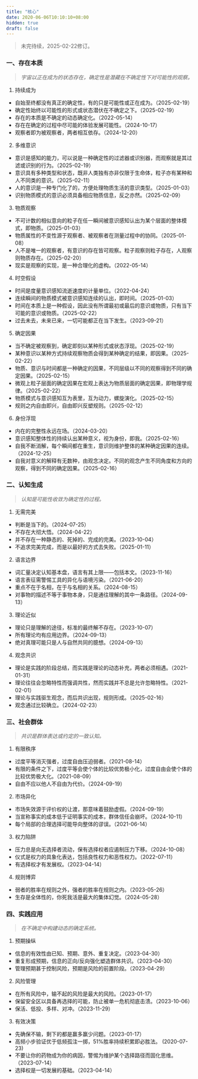 ```yaml
---
title: "核心"
date: 2020-06-06T10:10:10+08:00
hidden: true
draft: false
---
```

> 未完待续，2025-02-22修订。

### 一、存在本质
> *宇宙以正在成为的状态存在，确定性是潜藏在不确定性下对可能性的观察。*
1. 持续成为
- 自始至终都没有真正的确定性，有的只是可能性或正在成为。（2025-02-19）
- 确定性始终以可能性的形式或状态潜伏在不确定之下。（2025-02-19）
- 存在的本质是不确定的动态确定化。（2022-05-14）
- 存在在确定的过程中尽可能的体验发展可能性。（2024-10-17）
- 观察者即为被观察者，两者相互依存。（2024-12-20）

2. 多维意识
- 意识是感知的能力，可以说是一种确定性的过滤器或识别器，而观察就是其过滤或识别的行为。（2025-02-19）
- 意识具有多种类型和状态，既非人类独有亦非仅限于生命体，粒子亦有某种和人不同类的意识。（2025-02-11）
- 人的意识是一种专门化了的，方便处理物质生活的意识类型。（2025-01-03）
- 识别物质模式的意识必须具备相应物质信息，反之亦然。（2025-02-09）

3. 物质观察
- 不可计数的相似意向的粒子在任一瞬间被意识感知认出为某个层面的整体模式，即物质。（2025-01-03）
- 物质属性的不变性源于观察者、被观察者在测量过程中的协同。（2025-01-08）
- 人不是唯一的观察者，有意识的存在皆可观察。粒子观察则粒子存在，人观察则物质存在。（2025-02-20）
- 现实是观察的实现，是一种合理化的虚构。（2022-05-14）

4. 时空假设
- 时间是度量意识感知流逝速度的计量单位。（2022-04-24）
- 连续瞬间的物质模式被意识感知连续的认出，即时间。（2025-01-03）
- 时间在本质上是一种假设，因此没有所谓最初或最后的意识或物质，只有当下可能的意识或物质。（2025-02-22）
- 过去未去，未来已来，一切可能都正在当下发生。（2023-09-21）

5. 确定因果
- 当不确定被观察到，确定即刻以某种形式或状态浮现。（2025-02-19）
- 某种意识以某种方式持续观察物质会得到某种确定的结果，即因果。（2025-02-22）
- 物质、意识与时间都是一种确定的因果，不同层级以不同的观察得到不同的确定因果。（2025-02-15）
- 微观上粒子层面的确定因果在宏观上表达为物质层面的确定因果，即物理学规律。（2025-02-22）
- 物质模式与意识感知互为表里，互为动力，螺旋演化。（2025-02-15）
- 规则之内自由即兴，自由即兴反塑规则。（2025-02-12）

6. 身份浮现
- 内在的完整性永远在场。（2024-03-20）
- 意识感知整体性的持续认出某种意义，视为身份，即我。（2025-02-16）
- 自我不断消解，每个瞬间都在重生，意识则维护整体的某种确定因果的连续。（2024-12-25）
- 自我对意义的解释有无数种，由观念决定。不同的观念产生不同角度和方向的观察，得到不同的确定因果。（2025-02-16）

### 二、认知生成
> *认知是可能性收敛为确定性的过程。*
1. 无需完美
- 判断是当下的。（2024-07-25）
- 不存在大彻大悟。（2024-04-22）
- 并不存在一种静态的、死掉的、完成的完美。（2023-10-04）
- 不追求完美完成，而是以最好的方式去失败。（2025-01-11）

2. 语言边界
- 词汇量决定认知基本盘，语言有其上限——包括本文。（2023-11-16）
- 语言表征需警惕工具的异化与语境污染。（2021-06-20）
- 重点不在于名相，在于与名相的关系。（2024-08-15）
- 对事物的描述不等于事物本身，只是通往理解的其中一条路径。（2024-09-13）

3. 理论近似
- 理论只是理解的途径，标准的最终解不存在。（2023-10-07）
- 所有理论均有应用边界。（2024-09-13）
- 绝对真理可能只是人与自然共同的臆想。（2024-09-13）

4. 观念共识
- 理论是实践的阶段总结，而实践是理论的动态补充，两者必须相遇。（2021-01-31）
- 理论往往会忽略特性而强调共性，然而实践并不总是允许忽略特性。（2021-02-01）
- 理论与实践驱生观念，而后共识出现，规则形成。（2025-02-16）
- 观念通过比较确立。（2024-02-23）

### 三、社会群体
> *共识是群体表达或约定的一致认知。*
1. 有限秩序
- 过度平等消灭强者，过度自由压迫弱者。（2021-08-14）
- 有限的条件之下，过度平等会使个体的比较优势极小化，过度自由会使个体的比较优势极大化。（2021-08-09）
- 自由不应以他人不自由为代价。（2024-09-19）

2. 市场异化
- 市场失效源于评价权的让渡，那意味着鼓励虚假。（2024-09-19）
- 当宣称事实的成本低于证明事实的成本，群体信任会崩坏。（2024-10-11）
- 每个局部的合理选择可能导向整体的谬误。（2021-06-14）

3. 权力陷阱
- 压力总是向无选择者流动，保有选择权者应遏制压力下移。（2024-10-08）
- 仪式是权力的具象化表达，包括良性权力和恶性权力。（2022-07-11）
- 有选择权才有发展权。（2023-04-14）

4. 规则博弈
- 弱者的胜率在规则之外，强者的胜率在规则之内。（2023-05-26）
- 生存是全体性的，你死我活是最大的集体幻觉。（2024-05-28）

### 四、实践应用
> *在不确定中构建动态的确定系统。*
1. 预期操纵
- 信息的有效性由已知、预期、意外、重复决定。（2023-04-30）
- 重复形成预期，信息的正向/反向强化塑造群体共识。（2023-04-30）
- 管理预期甚于控制风险，预期是风险的前置阶段。（2023-04-29）

2. 风险管理
- 在所有风险中，输不起的风险是最大的风险。（2023-01-17）
- 保留安全区以具备再选择的可能，防止被单一危机彻底击溃。（2023-10-06）
- 保活、低投、多样、对冲。（2023-11-29）

3. 有效决策
- 先确保不输，剩下的都是赢多赢少问题。（2023-01-17）
- 高频小步验证优于低频孤注一掷，51%胜率持续积累即必胜法。 (2020-07-23)
- 不要让你的药物成为你的病因，警惕为维护某个选择路径而固化思维。（2023-07-14）
- 选择权是一切发展的基础。（2023-04-14）